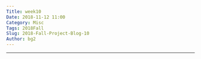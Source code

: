 ```yaml
---
Title: week10
Date: 2018-11-12 11:00
Category: Misc
Tags: 2018Fall
Slug: 2018-Fall-Project-Blog-10
Author: bg2
---
```




<!-- PELICAN_END_SUMMARY -->


----




